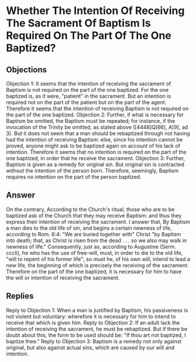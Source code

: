 # Whether The Intention Of Receiving The Sacrament Of Baptism Is Required On The Part Of The One Baptized?
## Objections
Objection 1: It seems that the intention of receiving the sacrament of Baptism is not required on the part of the one baptized. For the one baptized is, as it were, "patient" in the sacrament. But an intention is required not on the part of the patient but on the part of the agent. Therefore it seems that the intention of receiving Baptism is not required on the part of the one baptized.
Objection 2: Further, if what is necessary for Baptism be omitted, the Baptism must be repeated; for instance, if the invocation of the Trinity be omitted, as stated above ([4448]Q[66], A[9], ad 3). But it does not seem that a man should be rebaptized through not having had the intention of receiving Baptism: else, since his intention cannot be proved, anyone might ask to be baptized again on account of his lack of intention. Therefore it seems that no intention is required on the part of the one baptized, in order that he receive the sacrament.
Objection 3: Further, Baptism is given as a remedy for original sin. But original sin is contracted without the intention of the person born. Therefore, seemingly, Baptism requires no intention on the part of the person baptized.
## Answer
On the contrary, According to the Church's ritual, those who are to be baptized ask of the Church that they may receive Baptism: and thus they express their intention of receiving the sacrament.
I answer that, By Baptism a man dies to the old life of sin, and begins a certain newness of life, according to Rom. 6:4: "We are buried together with" Christ "by Baptism into death; that, as Christ is risen from the dead . . . so we also may walk in newness of life." Consequently, just as, according to Augustine (Serm. cccli), he who has the use of free-will, must, in order to die to the old life, "will to repent of his former life"; so must he, of his own will, intend to lead a new life, the beginning of which is precisely the receiving of the sacrament. Therefore on the part of the one baptized, it is necessary for him to have the will or intention of receiving the sacrament.
## Replies
Reply to Objection 1: When a man is justified by Baptism, his passiveness is not violent but voluntary: wherefore it is necessary for him to intend to receive that which is given him.
Reply to Objection 2: If an adult lack the intention of receiving the sacrament, he must be rebaptized. But if there be doubt about this, the form to be used should be: "If thou art not baptized, I baptize thee."
Reply to Objection 3: Baptism is a remedy not only against original, but also against actual sins, which are caused by our will and intention.